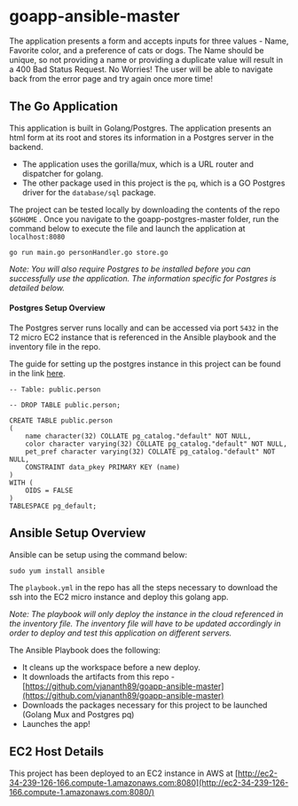 # goapp-ansible-master

The application presents a form and accepts inputs for three values - Name, Favorite color, and a preference of cats or dogs. The Name should be unique, so not providing a name or providing a duplicate value will result in a 400 Bad Status Request. No Worries! The user will be able to navigate back from the error page and try again once more time!

## The Go Application

This application is built in Golang/Postgres. The application presents an html form at its root and stores its information in a Postgres server in the backend. 

 - The application uses the gorilla/mux, which is a URL router and
   dispatcher for golang.
  -  The other package used in this project is the
   `pq`, which is a GO Postgres driver for the `database/sql` package.

The project can be tested locally by downloading the contents of the repo `$GOHOME` . Once you navigate to the goapp-postgres-master folder, run the command below to execute the file and launch the application at `localhost:8080`

    go run main.go personHandler.go store.go

*Note: You will also require Postgres to be installed before you can successfully use the application. The information specific for Postgres is detailed below.*

#### Postgres Setup Overview

The Postgres server runs locally and can be accessed via port `5432` in the T2 micro EC2 instance that is referenced in the Ansible playbook and the inventory file in the repo. 

The guide for setting up the postgres instance in this project can be found in the link [here](http://postgresguide.com/setup/install.html).

    -- Table: public.person
    
    -- DROP TABLE public.person;
    
    CREATE TABLE public.person
    (
        name character(32) COLLATE pg_catalog."default" NOT NULL,
        color character varying(32) COLLATE pg_catalog."default" NOT NULL,
        pet_pref character varying(32) COLLATE pg_catalog."default" NOT NULL,
        CONSTRAINT data_pkey PRIMARY KEY (name)
    )
    WITH (
        OIDS = FALSE
    )
    TABLESPACE pg_default;

## Ansible Setup Overview

Ansible can be setup using the command below:

    sudo yum install ansible

The `playbook.yml` in the repo has all the steps necessary to download the ssh into the EC2 micro instance and deploy this golang app.

*Note: The playbook will only deploy the instance in the cloud referenced in the inventory file. The inventory file will have to be updated accordingly in order to deploy and test this application on different servers.*

The Ansible Playbook does the following:

 - It cleans up the workspace before a new deploy.
 - It downloads the artifacts from this repo - [https://github.com/vjananth89/goapp-ansible-master](https://github.com/vjananth89/goapp-ansible-master)
 - Downloads the packages necessary for this project to be launched (Golang Mux and Postgres pq)
 - Launches the app!

## EC2 Host Details

This project has been deployed to an EC2 instance in AWS at [http://ec2-34-239-126-166.compute-1.amazonaws.com:8080](http://ec2-34-239-126-166.compute-1.amazonaws.com:8080/)
